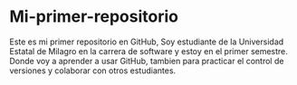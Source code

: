 # Mi-primer-repositorio
Este es mi primer repositorio en GitHub, Soy estudiante de la Universidad Estatal de Milagro en la carrera de software y estoy en el primer semestre. 
Donde voy a aprender a usar GitHub, tambien para practicar el control de versiones y colaborar con otros estudiantes.

